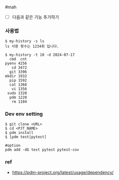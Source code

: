 #mah

- [ ] 다음과 같은 기능 추가하기 

### 사용법
```
$ my-history -s ls
ls 사용 횟수는 1234회 입니다.

$ my-history -t 10 -d 2024-07-17
  cmd  cnt
pyenv 4256
   cd 3472
  git 3396
mkdir 1932
  pip 1592
  cat 1368
   vi 1356
 sudo 1320
  pdm 1220
   rm 1104
```

### Dev env setting
```
$ git clone <URL>
$ cd <PJT_NAME>
$ pdm install
$ [pdm test|pytest]

#option
pdm add -dG test pytest pytest-cov
```

### ref
- https://pdm-project.org/latest/usage/dependency/ 
